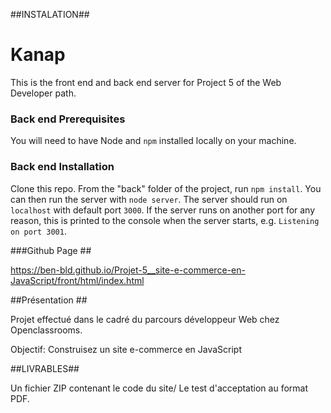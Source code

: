 ##INSTALATION##

# Kanap #

This is the front end and back end server for Project 5 of the Web Developer path.

### Back end Prerequisites ###

You will need to have Node and `npm` installed locally on your machine.

### Back end Installation ###

Clone this repo. From the "back" folder of the project, run `npm install`. You 
can then run the server with `node server`. 
The server should run on `localhost` with default port `3000`. If the
server runs on another port for any reason, this is printed to the
console when the server starts, e.g. `Listening on port 3001`.


###Github Page ##

https://ben-bld.github.io/Projet-5__site-e-commerce-en-JavaScript/front/html/index.html


##Présentation ##

Projet effectué dans le cadré du parcours développeur Web chez Openclassrooms.

Objectif: Construisez un site e-commerce en JavaScript

##LIVRABLES##

Un fichier ZIP contenant le code du site/
Le test d'acceptation au format PDF.


